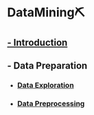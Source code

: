 # DataMining⛏
## [- Introduction](./Process/ch1/Introduction.md)
## - Data Preparation
- ### [Data Exploration](./Process/ch2/Data%20Exploration.md)
- ### [Data Preprocessing](./Process/ch3/Data%20Preprocessing.md)
